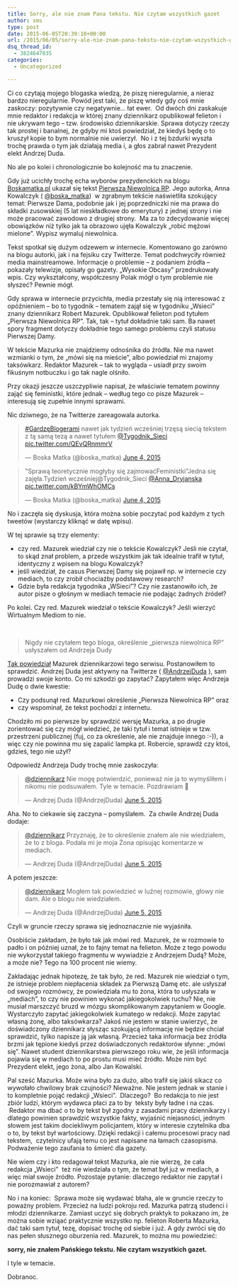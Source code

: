 ```yaml
---
title: Sorry, ale nie znam Pana tekstu. Nie czytam wszystkich gazet
author: sms
type: post
date: 2015-06-05T20:39:10+00:00
url: /2015/06/05/sorry-ale-nie-znam-pana-tekstu-nie-czytam-wszystkich-gazet/
dsq_thread_id:
  - 3824647035
categories:
  - Uncategorized

---
```

Ci co czytają mojego blogaska wiedzą, że piszę nieregularnie, a nieraz bardzo nieregularnie. Powód jest taki, że piszę wtedy gdy coś mnie zaskoczy: pozytywnie czy negatywnie&#8230; łat ewer.  Od dwóch dni zaskakuje mnie redaktor i redakcja w której znany dziennikarz opublikował felieton i nie ukrywam tego &#8211; tzw. środowisko dziennikarskie. Sprawa dotyczy rzeczy tak prostej i banalnej, że gdyby mi ktoś powiedział, że kiedyś będę o to kruszył kopie to bym normalnie nie uwierzył.  No i z tej bzdurki wyszła trochę prawda o tym jak działają media i, a głos zabrał nawet Prezydent elekt Andrzej Duda.

No ale po kolei i chronologicznie bo kolejność ma tu znaczenie.

Gdy już ucichły trochę echa wyborów prezydenckich na blogu [Boskamatka.pl][1] ukazał się tekst [Pierwsza Niewolnica RP][2]. Jego autorka, Anna Kowalczyk ( [@boska_matka][3])  w zgrabnym tekście naświetliła szokujący temat: Pierwsze Dama, podobnie jak i jej poprzedniczki nie ma prawa do składki zusowskiej (5 lat nieskładkowe do emerytury) z jednej strony i nie może pracować zawodowo z drugiej strony.  Ma za to zdecydowanie więcej obowiązków niż tylko jak ta obrazowo ujęła Kowalczyk &#8222;robić mężowi mielone&#8221;. Wypisz wymaluj niewolnica.

Tekst spotkał się dużym odzewem w internecie. Komentowano go zarówno na blogu autorki, jak i na fejsiku czy Twitterze. Temat podchwyciły również media mainstreamowe. Informacje o problemie &#8211; z podaniem źródła &#8211; pokazały telewizje, opisały go gazety. &#8222;Wysokie Obcasy&#8221; przedrukowały wpis. Czy wykształcony, współczesny Polak mógł o tym problemie nie słyszeć? Pewnie mógł.

Gdy sprawa w internecie przycichła, media przestały się nią interesować z opóźnieniem &#8211; bo to tygodnik &#8211; tematem zajął się w tygodniku &#8222;Wsieci&#8221; znany dziennikarz Robert Mazurek. Opublikował felieton pod tytułem &#8222;Pierwsza Niewolnica RP&#8221;. Tak, tak &#8211; tytuł dokładnie taki sam. Ba nawet spory fragment dotyczy dokładnie tego samego problemu czyli statusu Pierwszej Damy.

W tekście Mazurka nie znajdziemy odnośnika do źródła. Nie ma nawet wzmianki o tym, że &#8222;mówi się na mieście&#8221;, albo powiedział mi znajomy taksówkarz. Redaktor Mazurek &#8211; tak to wygląda &#8211; usiadł przy swoim fikuśnym notbuczku i go tak nagle olśniło.

Przy okazji jeszcze uszczypliwie napisał, że właściwie tematem powinny zająć się feministki, które jednak &#8211; według tego co pisze Mazurek &#8211; interesują się zupełnie innymi sprawami.

Nic dziwnego, że na Twitterze zareagowala autorka.

<blockquote class="twitter-tweet" width="550">
  <p lang="pl" dir="ltr">
    <a href="https://twitter.com/hashtag/Gardz%C4%99Blogerami?src=hash">#GardzęBlogerami</a> nawet jak tydzień wcześniej trzęsą siecią tekstem z tą samą tezą a nawet tytułem <a href="https://twitter.com/Tygodnik_Sieci">@Tygodnik_Sieci</a> <a href="http://t.co/QEvQRnmmrV">pic.twitter.com/QEvQRnmmrV</a>
  </p>
  
  <p>
    &mdash; Boska Matka (@boska_matka) <a href="https://twitter.com/boska_matka/status/606391017084997633">June 4, 2015</a>
  </p>
</blockquote>



<blockquote class="twitter-tweet" width="550">
  <p lang="pl" dir="ltr">
    "Sprawą teoretycznie mogłyby się zajmowaćFeministki"Jedna się zajęła.Tydzień wcześniej@Tygodnik_Sieci <a href="https://twitter.com/Anna_Dryjanska">@Anna_Dryjanska</a> <a href="http://t.co/kBYmWhOMCs">pic.twitter.com/kBYmWhOMCs</a>
  </p>
  
  <p>
    &mdash; Boska Matka (@boska_matka) <a href="https://twitter.com/boska_matka/status/606448940008001536">June 4, 2015</a>
  </p>
</blockquote>



No i zaczęła się dyskusja, która można sobie poczytać pod każdym z tych tweetów (wystarczy kliknąć w datę wpisu).

W tej sprawie są trzy elementy:

  * czy red. Mazurek wiedział czy nie o tekście Kowalczyk? Jeśli nie czytał, to skąd znał problem, a przede wszystkim jak tak idealnie trafił w tytuł, identyczny z wpisem na blogu Kowalczyk?
  * jeśli wiedział, że casus Pierwszej Damy się pojawił np. w internecie czy mediach, to czy zrobił chociażby podstawowy research?
  * Gdzie była redakcja tygodnika &#8222;WSieci&#8221;? Czy nie zastanowiło ich, że autor pisze o głośnym w mediach temacie nie podając żadnych źródeł?

Po kolei. Czy red. Mazurek wiedział o tekście Kowalczyk? Jeśli wierzyć Wirtualnym Mediom to nie.

&nbsp;

> Nigdy nie czytałem tego bloga, określenie „pierwsza niewolnica RP” usłyszałem od Andrzeja Dudy

[Tak powiedział][4] Mazurek dziennikarzowi tego serwisu. Postanowiłem to sprawdzić. Andrzej Duda jest aktywny na Twitterze ( [@AndrzejDuda][5] ), sam prowadzi swoje konto. Co mi szkodzi go zapytać? Zapytałem więc Andrzeja Dudę o dwie kwestie:

  * Czy podsunął red. Mazurkowi określenie &#8222;Pierwsza Niewolnica RP&#8221; oraz
  * czy wspominał, że tekst pochodzi z internetu.

Chodziło mi po pierwsze by sprawdzić wersję Mazurka, a po drugie zorientować się czy mógł wiedzieć, że taki tytuł i temat istnieje w tzw. przestrzeni publicznej (fuj, co za określenie, ale nie znajduje innego :-)), a więc czy nie powinna mu się zapalić lampka pt. Robercie, sprawdź czy ktoś, gdzieś, tego nie użył?

Odpowiedź Andrzeja Dudy trochę mnie zaskoczyła:

<blockquote class="twitter-tweet" width="550">
  <p lang="pl" dir="ltr">
    <a href="https://twitter.com/dziennikarz">@dziennikarz</a> Nie mogę potwierdzić, ponieważ nie ja to wymyśliłem i nikomu nie podsuwałem. Tyle w temacie. Pozdrawiam 🙂
  </p>
  
  <p>
    &mdash; Andrzej Duda (@AndrzejDuda) <a href="https://twitter.com/AndrzejDuda/status/606833349110460416">June 5, 2015</a>
  </p>
</blockquote>



Aha. No to ciekawie się zaczyna &#8211; pomyślałem.  Za chwile Andrzej Duda dodaje:

<blockquote class="twitter-tweet" width="550">
  <p lang="pl" dir="ltr">
    <a href="https://twitter.com/dziennikarz">@dziennikarz</a> Przyznaję, że to określenie znałem ale nie wiedziałem, że to z bloga. Podała mi je moja Żona opisując komentarze w mediach.
  </p>
  
  <p>
    &mdash; Andrzej Duda (@AndrzejDuda) <a href="https://twitter.com/AndrzejDuda/status/606835190812581888">June 5, 2015</a>
  </p>
</blockquote>



A potem jeszcze:

<blockquote class="twitter-tweet" width="550">
  <p lang="pl" dir="ltr">
    <a href="https://twitter.com/dziennikarz">@dziennikarz</a> Mogłem tak powiedzieć w luźnej rozmowie, głowy nie dam. Ale o blogu nie wiedziałem.
  </p>
  
  <p>
    &mdash; Andrzej Duda (@AndrzejDuda) <a href="https://twitter.com/AndrzejDuda/status/606839701539045376">June 5, 2015</a>
  </p>
</blockquote>



Czyli w gruncie rzeczy sprawa się jednoznacznie nie wyjaśniła.

Osobiście zakładam, że było tak jak mówi red. Mazurek, że w rozmowie to padło i on później uznał, że to fajny temat na felieton. Może z tego powodu nie wykorzystał takiego fragmentu w wywiadzie z Andrzejem Dudą? Może, a może nie? Tego na 100 procent nie wiemy.

Zakładając jednak hipotezę, że tak było, że red. Mazurek nie wiedział o tym, że istnieje problem niepłacenia składek za Pierwszą Damę etc. ale usłyszał od swojego rozmówcy, że powiedziała mu to żona, która to usłyszała w &#8222;mediach&#8221;, to czy nie powinien wykonać jakiegokolwiek ruchu? Nie, nie musiał marszczyć bruzd w mózgu skomplikowanym zapytaniem w Google. Wystarczyło zapytać jakiegokolwiek kumatego w redakcji. Może zapytać własną żonę, albo taksówkarza? Jakoś nie jestem w stanie uwierzyć, że doświadczony dziennikarz słysząc szokującą informację nie będzie chciał sprawdzić, tylko napisze ją jak własną. Przecież taka informacja bez źródła brzmi jak tępione kiedyś przez doświadczonych redaktorów słynne: &#8222;mówi się&#8221;. Nawet student dziennikarstwa pierwszego roku wie, że jeśli informacja pojawia się w mediach to po prostu musi mieć źródło. Może nim być Prezydent elekt, jego żona, albo Jan Kowalski.

Pal sześć Mazurka. Może wina było za dużo, albo trafił się jakiś sikacz co wywołało chwilowy brak czujności? Nieważne. Nie jestem jednak w stanie i to kompletnie pojąć redakcji &#8222;Wsieci&#8221;.  Dlaczego?  Bo redakcja to nie jest zbiór ludzi, którym wydawca płaci za to by  teksty były ładne i na czas.  Redaktor ma dbać o to by tekst był zgodny z zasadami pracy dziennikarzy i dlatego powinien sprawdzić wszystkie fakty, wyjaśnić niejasności, jednym słowem jest takim dociekliwym policjantem, który w interesie czytelnika dba o to, by tekst był wartościowy. Dzięki redakcji i całemu procesowi pracy nad tekstem,  czytelnicy ufają temu co jest napisane na łamach czasopisma. Podważenie tego zaufania to śmierć dla gazety.

Nie wiem czy i kto redagował tekst Mazurka, ale nie wierzę, że cała redakcja &#8222;Wsieci&#8221;  też nie wiedziała o tym, że temat był już w mediach, a więc miał swoje źródło. Pozostaje pytanie: dlaczego redaktor nie zapytał i nie porozmawiał z autorem?

No i na koniec:  Sprawa może się wydawać błaha, ale w gruncie rzeczy to poważny problem. Przecież na ludzi pokroju red. Mazurka patrzą studenci i młodzi dziennikarze. Zamiast uczyć się dobrych praktyk to pokazano im, że można sobie wziąać praktycznie wszystko np. felieton Roberta Mazurka, dać taki sam tytuł, tezę, dopisać trochę od siebie i już. A gdy zwróci się do nas pełen słusznego oburzenia red. Mazurek, to można mu powiedzieć:

**sorry, nie znałem Pańskiego tekstu. Nie czytam wszystkich gazet.**

I tyle w temacie.

Dobranoc.

&nbsp;

 [1]: http://boskamatka.pl
 [2]: http://boskamatka.pl/spoleczenstwo/pierwsza-niewolnica-rp/
 [3]: http://twitter.com/boska_matka
 [4]: http://www.wirtualnemedia.pl/artykul/robert-mazurek-tlumaczy-podobienstwo-felietonu-z-w-sieci-do-wpisu-boskamatka-pl-o-pierwszej-niewolnicy-rp
 [5]: http://twitter.com/AndrzejDuda